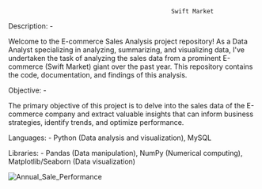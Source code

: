                                                  Swift Market
Description: -

Welcome to the E-commerce Sales Analysis project repository! As a Data Analyst specializing in analyzing,
summarizing, and visualizing data, I've undertaken the task of analyzing the sales data from a prominent
E-commerce (Swift Market) giant over the past year. This repository contains the code, documentation,
and findings of this analysis.


Objective: -

The primary objective of this project is to delve into the sales data of the E-commerce company and extract
valuable insights that can inform business strategies, identify trends, and optimize performance.


Languages: -
Python (Data analysis and visualization), MySQL

Libraries: -
Pandas (Data manipulation), NumPy (Numerical computing), Matplotlib/Seaborn (Data visualization)


![Annual_Sale_Performance](https://github.com/aniveshsharma/Ecommerce-Data-Analysis/assets/143382095/a1cf4658-f0b4-4e90-8c65-caf3fbacc722)

